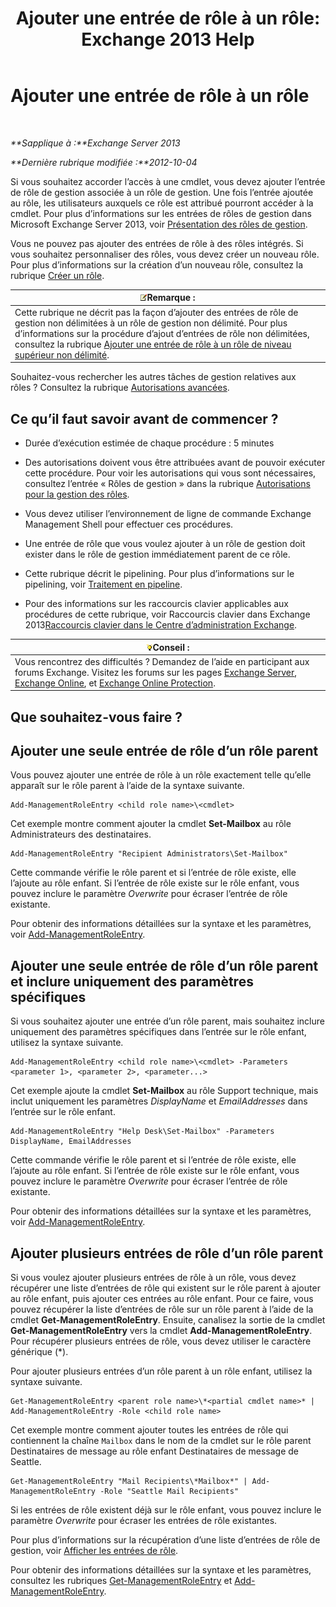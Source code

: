 ﻿---
title: 'Ajouter une entrée de rôle à un rôle: Exchange 2013 Help'
TOCTitle: Ajouter une entrée de rôle à un rôle
ms:assetid: 30cd37bc-b3e8-4f39-a8ba-a4c20b1b27b7
ms:mtpsurl: https://technet.microsoft.com/fr-fr/library/Dd335180(v=EXCHG.150)
ms:contentKeyID: 50477810
ms.date: 05/23/2018
mtps_version: v=EXCHG.150
ms.translationtype: MT
---

# Ajouter une entrée de rôle à un rôle

 

_**Sapplique à :**Exchange Server 2013_

_**Dernière rubrique modifiée :**2012-10-04_

Si vous souhaitez accorder l’accès à une cmdlet, vous devez ajouter l’entrée de rôle de gestion associée à un rôle de gestion. Une fois l’entrée ajoutée au rôle, les utilisateurs auxquels ce rôle est attribué pourront accéder à la cmdlet. Pour plus d’informations sur les entrées de rôles de gestion dans Microsoft Exchange Server 2013, voir [Présentation des rôles de gestion](understanding-management-roles-exchange-2013-help.md).

Vous ne pouvez pas ajouter des entrées de rôle à des rôles intégrés. Si vous souhaitez personnaliser des rôles, vous devez créer un nouveau rôle. Pour plus d’informations sur la création d’un nouveau rôle, consultez la rubrique [Créer un rôle](create-a-role-exchange-2013-help.md).

<table>
<thead>
<tr class="header">
<th><img src="images/JJ159664.note(EXCHG.150).gif" title="Remarque" alt="Remarque" />Remarque :</th>
</tr>
</thead>
<tbody>
<tr class="odd">
<td>Cette rubrique ne décrit pas la façon d’ajouter des entrées de rôle de gestion non délimitées à un rôle de gestion non délimité. Pour plus d’informations sur la procédure d’ajout d’entrées de rôle non délimitées, consultez la rubrique <a href="add-a-role-entry-to-an-unscoped-top-level-role-exchange-2013-help.md">Ajouter une entrée de rôle à un rôle de niveau supérieur non délimité</a>.</td>
</tr>
</tbody>
</table>


Souhaitez-vous rechercher les autres tâches de gestion relatives aux rôles ? Consultez la rubrique [Autorisations avancées](advanced-permissions-exchange-2013-help.md).

## Ce qu’il faut savoir avant de commencer ?

  - Durée d’exécution estimée de chaque procédure : 5 minutes

  - Des autorisations doivent vous être attribuées avant de pouvoir exécuter cette procédure. Pour voir les autorisations qui vous sont nécessaires, consultez l’entrée « Rôles de gestion » dans la rubrique [Autorisations pour la gestion des rôles](role-management-permissions-exchange-2013-help.md).

  - Vous devez utiliser l’environnement de ligne de commande Exchange Management Shell pour effectuer ces procédures.

  - Une entrée de rôle que vous voulez ajouter à un rôle de gestion doit exister dans le rôle de gestion immédiatement parent de ce rôle.

  - Cette rubrique décrit le pipelining. Pour plus d’informations sur le pipelining, voir [Traitement en pipeline](https://technet.microsoft.com/fr-fr/library/aa998260\(v=exchg.150\)).

  - Pour des informations sur les raccourcis clavier applicables aux procédures de cette rubrique, voir Raccourcis clavier dans Exchange 2013[Raccourcis clavier dans le Centre d’administration Exchange](keyboard-shortcuts-in-the-exchange-admin-center-exchange-online-protection-help.md).

<table>
<thead>
<tr class="header">
<th><img src="images/Bb125224.tip(EXCHG.150).gif" title="Conseil" alt="Conseil" />Conseil :</th>
</tr>
</thead>
<tbody>
<tr class="odd">
<td>Vous rencontrez des difficultés ? Demandez de l’aide en participant aux forums Exchange. Visitez les forums sur les pages <a href="https://go.microsoft.com/fwlink/p/?linkid=60612">Exchange Server</a>, <a href="https://go.microsoft.com/fwlink/p/?linkid=267542">Exchange Online</a>, et <a href="https://go.microsoft.com/fwlink/p/?linkid=285351">Exchange Online Protection</a>.</td>
</tr>
</tbody>
</table>


## Que souhaitez-vous faire ?

## Ajouter une seule entrée de rôle d’un rôle parent

Vous pouvez ajouter une entrée de rôle à un rôle exactement telle qu’elle apparaît sur le rôle parent à l’aide de la syntaxe suivante.

    Add-ManagementRoleEntry <child role name>\<cmdlet>

Cet exemple montre comment ajouter la cmdlet **Set-Mailbox** au rôle Administrateurs des destinataires.

    Add-ManagementRoleEntry "Recipient Administrators\Set-Mailbox"

Cette commande vérifie le rôle parent et si l’entrée de rôle existe, elle l’ajoute au rôle enfant. Si l’entrée de rôle existe sur le rôle enfant, vous pouvez inclure le paramètre *Overwrite* pour écraser l’entrée de rôle existante.

Pour obtenir des informations détaillées sur la syntaxe et les paramètres, voir [Add-ManagementRoleEntry](https://technet.microsoft.com/fr-fr/library/dd351236\(v=exchg.150\)).

## Ajouter une seule entrée de rôle d’un rôle parent et inclure uniquement des paramètres spécifiques

Si vous souhaitez ajouter une entrée d’un rôle parent, mais souhaitez inclure uniquement des paramètres spécifiques dans l’entrée sur le rôle enfant, utilisez la syntaxe suivante.

    Add-ManagementRoleEntry <child role name>\<cmdlet> -Parameters <parameter 1>, <parameter 2>, <parameter...>

Cet exemple ajoute la cmdlet **Set-Mailbox** au rôle Support technique, mais inclut uniquement les paramètres *DisplayName* et *EmailAddresses* dans l’entrée sur le rôle enfant.

    Add-ManagementRoleEntry "Help Desk\Set-Mailbox" -Parameters DisplayName, EmailAddresses

Cette commande vérifie le rôle parent et si l’entrée de rôle existe, elle l’ajoute au rôle enfant. Si l’entrée de rôle existe sur le rôle enfant, vous pouvez inclure le paramètre *Overwrite* pour écraser l’entrée de rôle existante.

Pour obtenir des informations détaillées sur la syntaxe et les paramètres, voir [Add-ManagementRoleEntry](https://technet.microsoft.com/fr-fr/library/dd351236\(v=exchg.150\)).

## Ajouter plusieurs entrées de rôle d’un rôle parent

Si vous voulez ajouter plusieurs entrées de rôle à un rôle, vous devez récupérer une liste d’entrées de rôle qui existent sur le rôle parent à ajouter au rôle enfant, puis ajouter ces entrées au rôle enfant. Pour ce faire, vous pouvez récupérer la liste d’entrées de rôle sur un rôle parent à l’aide de la cmdlet **Get-ManagementRoleEntry**. Ensuite, canalisez la sortie de la cmdlet **Get-ManagementRoleEntry** vers la cmdlet **Add-ManagementRoleEntry**. Pour récupérer plusieurs entrées de rôle, vous devez utiliser le caractère générique (\*).

Pour ajouter plusieurs entrées d’un rôle parent à un rôle enfant, utilisez la syntaxe suivante.

    Get-ManagementRoleEntry <parent role name>\*<partial cmdlet name>* | Add-ManagementRoleEntry -Role <child role name>

Cet exemple montre comment ajouter toutes les entrées de rôle qui contiennent la chaîne `Mailbox` dans le nom de la cmdlet sur le rôle parent Destinataires de message au rôle enfant Destinataires de message de Seattle.

    Get-ManagementRoleEntry "Mail Recipients\*Mailbox*" | Add-ManagementRoleEntry -Role "Seattle Mail Recipients"

Si les entrées de rôle existent déjà sur le rôle enfant, vous pouvez inclure le paramètre *Overwrite* pour écraser les entrées de rôle existantes.

Pour plus d’informations sur la récupération d’une liste d’entrées de rôle de gestion, voir [Afficher les entrées de rôle](view-role-entries-exchange-2013-help.md).

Pour obtenir des informations détaillées sur la syntaxe et les paramètres, consultez les rubriques [Get-ManagementRoleEntry](https://technet.microsoft.com/fr-fr/library/dd335210\(v=exchg.150\)) et [Add-ManagementRoleEntry](https://technet.microsoft.com/fr-fr/library/dd351236\(v=exchg.150\)).

